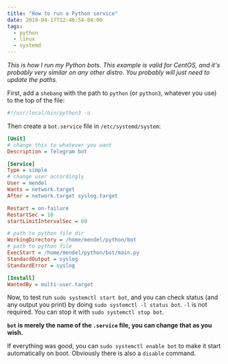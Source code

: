 ```yaml
---
title: "How to run a Python service"
date: 2019-04-17T12:46:54-04:00
tags:
  - python
  - linux
  - systemd
---
```

*This is how I run my Python bots. This example is valid for CentOS, and it's probably very similar on any other distro. You probably will just need to update the paths.*
<!--more-->

First, add a `shebang` with the path to `python` (or `python3`, whatever you use) to the top of the file:
```bash
#!/usr/local/bin/python3 -u
```

Then create a `bot.service` file in `/etc/systemd/system`:
```ini
[Unit]
# change this to whatever you want
Description = Telegram bot

[Service]
Type = simple
# change user accordingly
User = mendel
Wants = network.target
After = network.target syslog.target

Restart = on-failure
RestartSec = 10
startLimitIntervalSec = 60

# path to python file dir
WorkingDirectory = /home/mendel/python/bot
# path to python file
ExecStart = /home/mendel/python/bot/main.py
StandardOutput = syslog
StandardError = syslog

[Install]
WantedBy = multi-user.target
```

Now, to test run `sudo systemctl start bot`, and you can check status (and any output you print) by doing `sudo systemctl -l status bot`. `-l` is not required. You can stop it with `sudo systemctl stop bot`.

**`bot` is merely the name of the `.service` file, you can change that as you wish.**

If everything was good, you can `sudo systemctl enable bot` to make it start automatically on boot. Obviously there is also a `disable` command.
